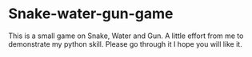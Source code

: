 # Snake-water-gun-game
This is a small game on Snake, Water and Gun.  A little effort from me to demonstrate my python skill. Please go through it I hope you will like it.
